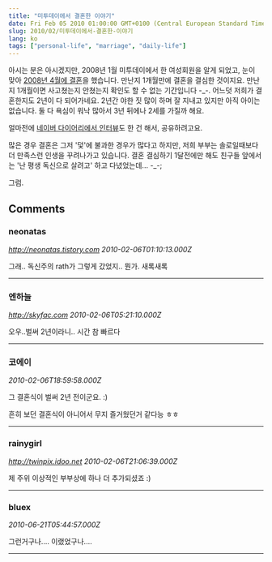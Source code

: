 ```yaml
---
title: "미투데이에서 결혼한 이야기"
date: Fri Feb 05 2010 01:00:00 GMT+0100 (Central European Standard Time)
slug: 2010/02/미투데이에서-결혼한-이야기
lang: ko
tags: ["personal-life", "marriage", "daily-life"]
---
```


아시는 분은 아시겠지만, 2008년 1월 미투데이에서 한 여성회원을 알게 되었고, 눈이 맞아 [2008년 4월에 결혼](/2008/04/결혼-그-후-part-1/)을 했습니다. 만난지 1개월만에 결혼을 결심한 것이지요. 만난지 1개월이면 사고쳤는지 안쳤는지 확인도 할 수 없는 기간입니다 -_-. 어느덧 저희가 결혼한지도 2년이 다 되어가네요. 2년간 야한 짓 많이 하며 잘 지내고 있지만 아직 아이는 없습니다. 둘 다 욕심이 워낙 많아서 3년 뒤에나 2세를 가질까 해요.

얼마전에 [네이버 다이어리에서 인터뷰](http://diary.naver.com/150077263808)도 한 건 해서, 공유하려고요.

많은 경우 결혼은 그저 '덫'에 불과한 경우가 많다고 하지만, 저희 부부는 솔로일때보다 더 만족스런 인생을 꾸려나가고 있습니다. 결혼 결심하기 1달전에만 해도 친구들 앞에서는 '난 평생 독신으로 살려고' 하고 다녔었는데... -_-;

그럼.

## Comments

### neonatas
*http://neonatas.tistory.com*
*2010-02-06T01:10:13.000Z*

그래.. 독신주의 rath가 그렇게 갔었지.. 뭔가. 새록새록

---

### 엔하늘
*http://skyfac.com*
*2010-02-06T05:21:10.000Z*

오우..벌써 2년이라니.. 시간 참 빠르다

---

### 코에이
*2010-02-06T18:59:58.000Z*

그 결혼식이 벌써 2년 전이군요. :)

흔히 보던 결혼식이 아니어서 무지 즐거웠던거 같다능 ㅎㅎ

---

### rainygirl
*http://twinpix.idoo.net*
*2010-02-06T21:06:39.000Z*

제 주위 이상적인 부부상에 하나 더 추가되셨죠 :)

---

### bluex
*2010-06-21T05:44:57.000Z*

그런거구나.... 이랬었구나....

---
